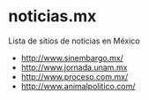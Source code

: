 # noticias.mx
Lista de sitios de noticias en México

* http://www.sinembargo.mx/
* http://www.jornada.unam.mx
* http://www.proceso.com.mx/
* http://www.animalpolitico.com/
